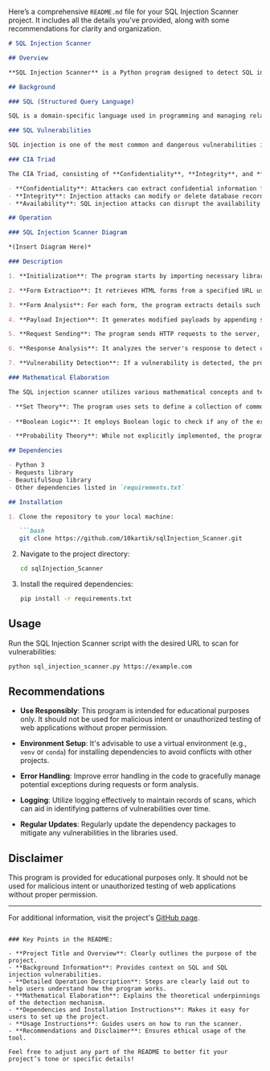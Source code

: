 Here’s a comprehensive `README.md` file for your SQL Injection Scanner project. It includes all the details you've provided, along with some recommendations for clarity and organization.

```markdown
# SQL Injection Scanner

## Overview

**SQL Injection Scanner** is a Python program designed to detect SQL injection vulnerabilities in web applications. SQL injection is a common security vulnerability that occurs when an attacker inserts malicious SQL code into input fields, potentially manipulating the database or executing unauthorized queries. This program aims to identify potential SQL injection vulnerabilities in web forms by testing various payloads and analyzing the server's response.

## Background

### SQL (Structured Query Language)

SQL is a domain-specific language used in programming and managing relational databases. It allows users to perform tasks such as querying data, inserting, updating, and deleting records. SQL is widely used in web development for interacting with backend databases.

### SQL Vulnerabilities

SQL injection is one of the most common and dangerous vulnerabilities in web applications. It occurs when untrusted data is inserted into SQL queries without proper validation or sanitization. Attackers exploit this vulnerability by injecting malicious SQL code into input fields, potentially gaining unauthorized access to sensitive data, manipulating database contents, or executing arbitrary commands on the server.

### CIA Triad

The CIA Triad, consisting of **Confidentiality**, **Integrity**, and **Availability**, is a fundamental concept in cybersecurity. SQL injection vulnerabilities can compromise all three aspects of the CIA Triad:

- **Confidentiality**: Attackers can extract confidential information from databases, such as user credentials, financial data, or personal records.
- **Integrity**: Injection attacks can modify or delete database records, leading to data corruption or unauthorized changes.
- **Availability**: SQL injection attacks can disrupt the availability of web applications by causing server crashes, denial-of-service (DoS) attacks, or other forms of disruption.

## Operation

### SQL Injection Scanner Diagram

*(Insert Diagram Here)*

### Description

1. **Initialization**: The program starts by importing necessary libraries and defining a custom User-Agent header for HTTP requests.

2. **Form Extraction**: It retrieves HTML forms from a specified URL using BeautifulSoup. These forms contain input fields that are potential targets for SQL injection.

3. **Form Analysis**: For each form, the program extracts details such as action URL, method (GET or POST), and input fields.

4. **Payload Injection**: It generates modified payloads by appending single and double quotes to input values. These payloads are used to test for SQL injection vulnerabilities.

5. **Request Sending**: The program sends HTTP requests to the server, injecting the modified payloads into form submissions.

6. **Response Analysis**: It analyzes the server's response to detect common SQL error messages indicating potential vulnerabilities.

7. **Vulnerability Detection**: If a vulnerability is detected, the program notifies the user and logs the result for further analysis. Otherwise, it concludes that no vulnerability is found.

### Mathematical Elaboration

The SQL injection scanner utilizes various mathematical concepts and techniques to analyze the server's response and detect potential vulnerabilities:

- **Set Theory**: The program uses sets to define a collection of common SQL error messages that indicate possible SQL injection vulnerabilities.
  
- **Boolean Logic**: It employs Boolean logic to check if any of the error messages are present in the server's response, determining whether a vulnerability exists.

- **Probability Theory**: While not explicitly implemented, the program's detection mechanism can be analyzed probabilistically to estimate the likelihood of a successful SQL injection attack.

## Dependencies

- Python 3
- Requests library
- BeautifulSoup library
- Other dependencies listed in `requirements.txt`

## Installation

1. Clone the repository to your local machine:

   ```bash
   git clone https://github.com/10kartik/sqlInjection_Scanner.git
   ```

2. Navigate to the project directory:

   ```bash
   cd sqlInjection_Scanner
   ```

3. Install the required dependencies:

   ```bash
   pip install -r requirements.txt
   ```

## Usage

Run the SQL Injection Scanner script with the desired URL to scan for vulnerabilities:

```bash
python sql_injection_scanner.py https://example.com
```

## Recommendations

- **Use Responsibly**: This program is intended for educational purposes only. It should not be used for malicious intent or unauthorized testing of web applications without proper permission.
  
- **Environment Setup**: It's advisable to use a virtual environment (e.g., `venv` or `conda`) for installing dependencies to avoid conflicts with other projects.

- **Error Handling**: Improve error handling in the code to gracefully manage potential exceptions during requests or form analysis.

- **Logging**: Utilize logging effectively to maintain records of scans, which can aid in identifying patterns of vulnerabilities over time.

- **Regular Updates**: Regularly update the dependency packages to mitigate any vulnerabilities in the libraries used.

## Disclaimer

This program is provided for educational purposes only. It should not be used for malicious intent or unauthorized testing of web applications without proper permission.

---

For additional information, visit the project's [GitHub page](https://github.com/10kartik/sqlInjection_Scanner).
```

### Key Points in the README:

- **Project Title and Overview**: Clearly outlines the purpose of the project.
- **Background Information**: Provides context on SQL and SQL injection vulnerabilities.
- **Detailed Operation Description**: Steps are clearly laid out to help users understand how the program works.
- **Mathematical Elaboration**: Explains the theoretical underpinnings of the detection mechanism.
- **Dependencies and Installation Instructions**: Makes it easy for users to set up the project.
- **Usage Instructions**: Guides users on how to run the scanner.
- **Recommendations and Disclaimer**: Ensures ethical usage of the tool.

Feel free to adjust any part of the README to better fit your project’s tone or specific details!
